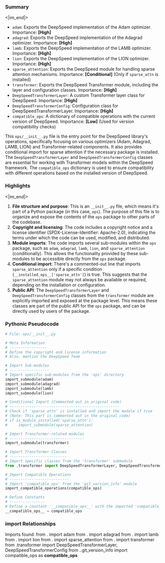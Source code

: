 

### Summary

<|im_end|>

* `adam`: Exports the DeepSpeed implementation of the Adam optimizer. Importance: **[High]**
* `adagrad`: Exports the DeepSpeed implementation of the Adagrad optimizer. Importance: **[High]**
* `lamb`: Exports the DeepSpeed implementation of the LAMB optimizer. Importance: **[High]**
* `lion`: Exports the DeepSpeed implementation of the LION optimizer. Importance: **[High]**
* `sparse_attention`: Exports the DeepSpeed module for handling sparse attention mechanisms. Importance: **[Conditional]** (Only if `sparse_attn` is installed) 
* `transformer`: Exports the DeepSpeed Transformer module, including the layer and configuration classes. Importance: **[High]**
* `DeepSpeedTransformerLayer`: A custom Transformer layer class for DeepSpeed. Importance: **[High]**
* `DeepSpeedTransformerConfig`: Configuration class for DeepSpeedTransformerLayer. Importance: **[High]**
* `compatible_ops`: A dictionary of compatible operations with the current version of DeepSpeed. Importance: **[Low]** (Used for version compatibility checks)

This `ops/__init__.py` file is the entry point for the DeepSpeed library's operations, specifically focusing on various optimizers (Adam, Adagrad, LAMB, LION) and Transformer-related components. It also provides conditional import for sparse attention if the necessary package is installed. The `DeepSpeedTransformerLayer` and `DeepSpeedTransformerConfig` classes are essential for working with Transformer models within the DeepSpeed framework. The `compatible_ops` dictionary is used to ensure compatibility with different operations based on the installed version of DeepSpeed.

### Highlights

<|im_end|>

1. **File structure and purpose**: This is an `__init__.py` file, which means it's part of a Python package (in this case, `ops`). The purpose of this file is to organize and expose the contents of the `ops` package to other parts of the codebase.
2. **Copyright and licensing**: The code includes a copyright notice and a license identifier (SPDX-License-Identifier: Apache-2.0), indicating the terms under which the code can be used, modified, and distributed.
3. **Module imports**: The code imports several sub-modules within the `ops` package, such as `adam`, `adagrad`, `lamb`, `lion`, and `sparse_attention` (conditionally). This allows the functionality provided by these sub-modules to be accessible directly from the `ops` package.
4. **Conditional import**: There's a commented-out line that imports `sparse_attention` only if a specific condition (`__installed_ops__['sparse_attn']`) is true. This suggests that the `sparse_attention` module may not always be available or required, depending on the installation or configuration.
5. **Public API**: The `DeepSpeedTransformerLayer` and `DeepSpeedTransformerConfig` classes from the `transformer` module are explicitly imported and exposed at the package level. This means these classes are part of the public API for the `ops` package, and can be directly used by users of the package.

### Pythonic Pseudocode

```python
# File: ops/__init__.py

# Meta Information
# -----------------
# Define the copyright and license information
# Also, mention the DeepSpeed Team

# Import Sub-modules
# ------------------
# Import specific sub-modules from the 'ops' directory
import_submodule(adam)
import_submodule(adagrad)
import_submodule(lamb)
import_submodule(lion)

# Conditional Import (Commented out in original code)
# --------------------------------------------------
# Check if 'sparse_attn' is installed and import the module if true
# (Note: This part is commented out in the original code)
# if is_module_installed('sparse_attn'):
#     import_submodule(sparse_attention)

# Import Transformer-related modules
# ----------------------------------
import_submodule(transformer)

# Import Transformer Classes
# --------------------------
# Import specific classes from the 'transformer' submodule
from .transformer import DeepSpeedTransformerLayer, DeepSpeedTransformerConfig

# Import Compatible Operations
# ---------------------------
# Import 'compatible_ops' from the 'git_version_info' module
import_compatible_operations(compatible_ops)

# Define Constants
# ----------------
# Define a constant '__compatible_ops__' with the imported 'compatible_ops'
__compatible_ops__ = compatible_ops
```


### import Relationships

Imports found:
from . import adam
from . import adagrad
from . import lamb
from . import lion
from . import sparse_attention
from . import transformer
from .transformer import DeepSpeedTransformerLayer, DeepSpeedTransformerConfig
from ..git_version_info import compatible_ops as __compatible_ops__